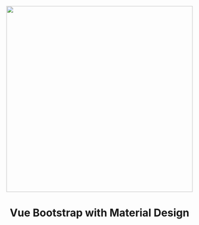 
<p align="center">	
  <a href="#">	
    <img width="500" src="https://mdbootstrap.com/img/Marketing/general/logo/huge/mdb-vue.png">	
  </a>	
</p>	

<h1 align="center">Vue Bootstrap with Material Design</h1>	

	


